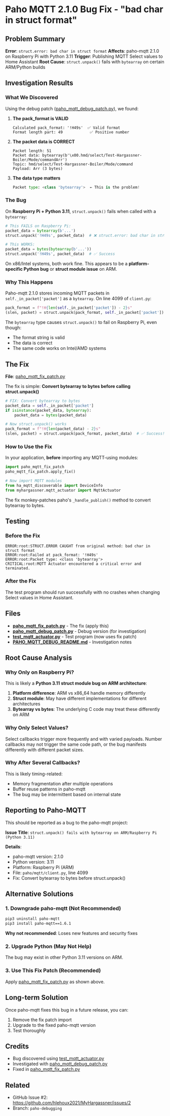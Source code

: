 # Paho MQTT 2.1.0 Bug Fix - "bad char in struct format"

## Problem Summary

**Error**: `struct.error: bad char in struct format`
**Affects**: paho-mqtt 2.1.0 on Raspberry Pi with Python 3.11
**Trigger**: Publishing MQTT Select values to Home Assistant
**Root Cause**: `struct.unpack()` fails with `bytearray` on certain ARM/Python builds

## Investigation Results

### What We Discovered

Using the debug patch ([paho_mqtt_debug_patch.py](paho_mqtt_debug_patch.py)), we found:

1. **The pack_format is VALID**
   ```
   Calculated pack_format: '!H49s'  ✅ Valid format
   Format length part: 49            ✅ Positive number
   ```

2. **The packet data is CORRECT**
   ```
   Packet length: 51
   Packet data: bytearray(b'\x00.hmd/select/Test-Hargassner-Boiler/Mode/commandArr')
   Topic: hmd/select/Test-Hargassner-Boiler/Mode/command
   Payload: Arr (3 bytes)
   ```

3. **The data type matters**
   ```python
   Packet type: <class 'bytearray'>  ← This is the problem!
   ```

### The Bug

On **Raspberry Pi + Python 3.11**, `struct.unpack()` fails when called with a `bytearray`:

```python
# This FAILS on Raspberry Pi:
packet_data = bytearray(b'...')
struct.unpack('!H49s', packet_data)  # ❌ struct.error: bad char in struct format

# This WORKS:
packet_data = bytes(bytearray(b'...'))
struct.unpack('!H49s', packet_data)  # ✅ Success
```

On x86/Intel systems, both work fine. This appears to be a **platform-specific Python bug** or **struct module issue** on ARM.

### Why This Happens

Paho-mqtt 2.1.0 stores incoming MQTT packets in `self._in_packet['packet']` as a `bytearray`. On line 4099 of `client.py`:

```python
pack_format = f"!H{len(self._in_packet['packet']) - 2}s"
(slen, packet) = struct.unpack(pack_format, self._in_packet['packet'])  # ← Fails!
```

The `bytearray` type causes `struct.unpack()` to fail on Raspberry Pi, even though:
- The format string is valid
- The data is correct
- The same code works on Intel/AMD systems

## The Fix

**File**: [paho_mqtt_fix_patch.py](paho_mqtt_fix_patch.py)

The fix is simple: **Convert bytearray to bytes before calling struct.unpack()**

```python
# FIX: Convert bytearray to bytes
packet_data = self._in_packet['packet']
if isinstance(packet_data, bytearray):
    packet_data = bytes(packet_data)

# Now struct.unpack() works
pack_format = f"!H{len(packet_data) - 2}s"
(slen, packet) = struct.unpack(pack_format, packet_data)  # ✅ Success!
```

### How to Use the Fix

In your application, **before** importing any MQTT-using modules:

```python
import paho_mqtt_fix_patch
paho_mqtt_fix_patch.apply_fix()

# Now import MQTT modules
from ha_mqtt_discoverable import DeviceInfo
from myhargassner.mqtt_actuator import MqttActuator
```

The fix monkey-patches paho's `_handle_publish()` method to convert bytearray to bytes.

## Testing

### Before the Fix

```
ERROR:root:STRUCT.ERROR CAUGHT from original method: bad char in struct format
ERROR:root:Failed at pack_format: '!H49s'
ERROR:root:Packet type: <class 'bytearray'>
CRITICAL:root:MQTT Actuator encountered a critical error and terminated.
```

### After the Fix

The test program should run successfully with no crashes when changing Select values in Home Assistant.

## Files

- **[paho_mqtt_fix_patch.py](paho_mqtt_fix_patch.py)** - The fix (apply this)
- **[paho_mqtt_debug_patch.py](paho_mqtt_debug_patch.py)** - Debug version (for investigation)
- **[test_mqtt_actuator.py](test_mqtt_actuator.py)** - Test program (now uses fix patch)
- **[PAHO_MQTT_DEBUG_README.md](PAHO_MQTT_DEBUG_README.md)** - Investigation notes

## Root Cause Analysis

### Why Only on Raspberry Pi?

This is likely a **Python 3.11 struct module bug on ARM architecture**:

1. **Platform difference**: ARM vs x86_64 handle memory differently
2. **Struct module**: May have different implementations for different architectures
3. **Bytearray vs bytes**: The underlying C code may treat these differently on ARM

### Why Only Select Values?

Select callbacks trigger more frequently and with varied payloads. Number callbacks may not trigger the same code path, or the bug manifests differently with different packet sizes.

### Why After Several Callbacks?

This is likely timing-related:
- Memory fragmentation after multiple operations
- Buffer reuse patterns in paho-mqtt
- The bug may be intermittent based on internal state

## Reporting to Paho-MQTT

This should be reported as a bug to the paho-mqtt project:

**Issue Title**: `struct.unpack() fails with bytearray on ARM/Raspberry Pi (Python 3.11)`

**Details**:
- paho-mqtt version: 2.1.0
- Python version: 3.11
- Platform: Raspberry Pi (ARM)
- File: `paho/mqtt/client.py`, line 4099
- Fix: Convert bytearray to bytes before struct.unpack()

## Alternative Solutions

### 1. Downgrade paho-mqtt (Not Recommended)

```bash
pip3 uninstall paho-mqtt
pip3 install paho-mqtt==1.6.1
```

**Why not recommended**: Loses new features and security fixes

### 2. Upgrade Python (May Not Help)

The bug may exist in other Python 3.11 versions on ARM.

### 3. Use This Fix Patch (Recommended)

Apply [paho_mqtt_fix_patch.py](paho_mqtt_fix_patch.py) as shown above.

## Long-term Solution

Once paho-mqtt fixes this bug in a future release, you can:
1. Remove the fix patch import
2. Upgrade to the fixed paho-mqtt version
3. Test thoroughly

## Credits

- Bug discovered using [test_mqtt_actuator.py](test_mqtt_actuator.py)
- Investigated with [paho_mqtt_debug_patch.py](paho_mqtt_debug_patch.py)
- Fixed in [paho_mqtt_fix_patch.py](paho_mqtt_fix_patch.py)

## Related

- GitHub Issue #2: https://github.com/hlehoux2021/MyHargassner/issues/2
- Branch: `paho-debugging`
